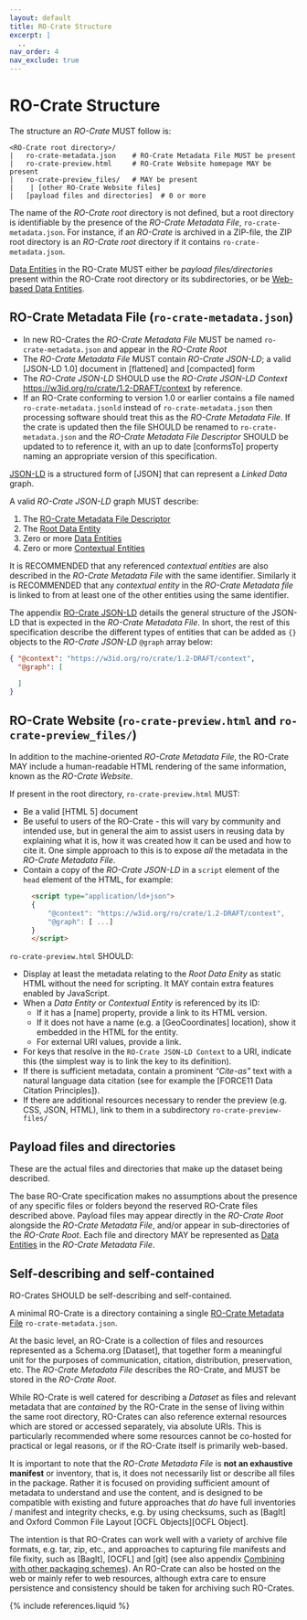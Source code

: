 ```yaml
---
layout: default
title: RO-Crate Structure
excerpt: |
  ..
nav_order: 4
nav_exclude: true
---
```

<!--
   Copyright 2019-2020 University of Technology Sydney
   Copyright 2019-2020 The University of Manchester UK 
   Copyright 2019-2020 RO-Crate contributors <https://github.com/ResearchObject/ro-crate/graphs/contributors>

   Licensed under the Apache License, Version 2.0 (the "License");
   you may not use this file except in compliance with the License.
   You may obtain a copy of the License at

       http://www.apache.org/licenses/LICENSE-2.0

   Unless required by applicable law or agreed to in writing, software
   distributed under the License is distributed on an "AS IS" BASIS,
   WITHOUT WARRANTIES OR CONDITIONS OF ANY KIND, either express or implied.
   See the License for the specific language governing permissions and
   limitations under the License.
-->

<div id="structure"></div>

# RO-Crate Structure

The structure an _RO-Crate_ MUST follow is:

```
<RO-Crate root directory>/
|   ro-crate-metadata.json    # RO-Crate Metadata File MUST be present 
|   ro-crate-preview.html     # RO-Crate Website homepage MAY be present
|   ro-crate-preview_files/   # MAY be present
|    | [other RO-Crate Website files]
|   [payload files and directories]  # 0 or more
```

The name of the _RO-Crate root_ directory is not defined, but a root directory is identifiable by the presence of the _RO-Crate Metadata File_, `ro-crate-metadata.json`. For instance, if an _RO-Crate_ is archived in a ZIP-file, the ZIP root directory is an _RO-Crate root_ directory if it contains `ro-crate-metadata.json`.


[Data Entities](data-entities.md) in the RO-Crate MUST either be _payload files/directories_ present within the RO-Crate root directory or its subdirectories, or be [Web-based Data Entities](data-entities.html#web-based-data-entities).

<!--
RO-Crates can be _nested_ by including payload directories that themselves contain an _RO-Crate Metadata File_.
-->

## RO-Crate Metadata File (`ro-crate-metadata.json`)

* In new RO-Crates the _RO-Crate Metadata File_ MUST be named `ro-crate-metadata.json` and appear in the _RO-Crate Root_
* The _RO-Crate Metadata File_ MUST contain _RO-Crate JSON-LD_; a valid [JSON-LD 1.0] document in [flattened]  and [compacted] form
* The _RO-Crate JSON-LD_ SHOULD use the _RO-Crate JSON-LD Context_ <https://w3id.org/ro/crate/1.2-DRAFT/context> by reference.
* If an RO-Crate conforming to version 1.0 or earlier contains a file named `ro-crate-metadata.jsonld` instead of `ro-crate-metadata.json` then processing software should treat this as the _RO-Crate Metadata File_. If the crate is updated then the file SHOULD be renamed to `ro-crate-metadata.json` and the _RO-Crate Metadata File Descriptor_ SHOULD be updated to to reference it, with an up to date [conformsTo] property naming an appropriate version of this specification. 


[JSON-LD](https://json-ld.org/) is a structured form of [JSON] that can represent a _Linked Data_ graph. 

A valid _RO-Crate JSON-LD_ graph MUST describe:

1. The [RO-Crate Metadata File Descriptor](root-data-entity.md#ro-crate-metadata-file-descriptor)
2. The [Root Data Entity](root-data-entity.md#direct-properties-of-the-root-data-entity)
3. Zero or more [Data Entities](data-entities.md)
4. Zero or more [Contextual Entities](contextual-entities.md)

It is RECOMMENDED that any referenced _contextual entities_ are also described in the _RO-Crate Metadata File_ with the same identifier. Similarly it is RECOMMENDED that any _contextual entity_ in the _RO-Crate Metadata file_ is linked to from at least one of the other entities using the same identifier. 

The appendix [RO-Crate JSON-LD](appendix/jsonld.md) details the general structure of the JSON-LD that is expected in the _RO-Crate Metadata File_. In short, the rest of this specification describe the different types of entities that can be added as `{}` objects to the _RO-Crate JSON-LD_ `@graph` array below:

```json
{ "@context": "https://w3id.org/ro/crate/1.2-DRAFT/context",
  "@graph": [

  ]
}
```


## RO-Crate Website (`ro-crate-preview.html` and `ro-crate-preview_files/`)

In addition to the machine-oriented _RO-Crate Metadata File_, the RO-Crate MAY include a human-readable HTML rendering of the same information, known as the _RO-Crate Website_.

If present in the root directory, `ro-crate-preview.html` MUST:

* Be a valid [HTML 5] document 
* Be useful to users of the RO-Crate - this will vary by community and intended use, but in general the aim to assist users in reusing data by explaining what it is, how it was created how it can be used and how to cite it. One simple approach to this is to expose *all* the metadata in the _RO-Crate Metadata File_.
* Contain a copy of the _RO-Crate JSON-LD_ in a `script` element of the `head` element of the HTML, for example:
  ```html
    <script type="application/ld+json">
    {
        "@context": "https://w3id.org/ro/crate/1.2-DRAFT/context",
        "@graph": [ ...]
    }
    </script>
  ```

`ro-crate-preview.html` SHOULD:

* Display at least the metadata relating to the _Root Data Enity_ as static HTML without the need for scripting. It MAY contain extra features enabled by JavaScript.
* When a _Data Entity_ or _Contextual Entity_ is referenced by its ID:
  - If it has a [name] property, provide a link to its HTML version.
  - If it does not have a name (e.g. a [GeoCoordinates] location), show it embedded in the HTML for the entity.
  - For external URI values, provide a link.
* For keys that resolve in the `RO-Crate JSON-LD Context` to a URI, indicate this (the simplest way is to link the key to its definition).
* If there is sufficient metadata, contain a prominent _“Cite-as”_ text with a natural language data citation (see for example the [FORCE11 Data Citation Principles]).
* If there are additional resources necessary to render the preview (e.g. CSS, JSON, HTML), link to them in a subdirectory `ro-crate-preview-files/`

## Payload files and directories

These are the actual files and directories that make up the dataset being described.

The base RO-Crate specification makes no assumptions about the presence of any specific files or folders beyond the reserved RO-Crate files described above. Payload files may appear directly in the _RO-Crate Root_ alongside the _RO-Crate Metadata File_, and/or appear in sub-directories of the _RO-Crate Root_. Each file and directory MAY be represented as [Data Entities](data-entities.md) in the _RO-Crate Metadata File_.


## Self-describing and self-contained

RO-Crates SHOULD be self-describing and self-contained.

A minimal RO-Crate is a directory containing a single [RO-Crate Metadata File](root-data-entity.md) `ro-crate-metadata.json`. 

At the basic level, an RO-Crate is a collection of files and resources represented as a Schema.org [Dataset], that together form a meaningful unit for the purposes of communication, citation, distribution, preservation, etc.  The _RO-Crate Metadata File_ describes the RO-Crate, and MUST be stored in the _RO-Crate Root_. 

While RO-Crate is well catered for describing a _Dataset_ as files and relevant metadata that are _contained_ by the RO-Crate in the sense of living within the same root directory, RO-Crates can also reference external resources which are stored or accessed separately, via absolute URIs. This is particularly recommended where some resources cannot be co-hosted for practical or legal reasons, or if the RO-Crate itself is primarily web-based.

It is important to note that the _RO-Crate Metadata File_ is **not an exhaustive manifest** or inventory, that is, it does not necessarily list or describe all files in the package.  Rather it is focused on providing sufficient amount of metadata to understand and use the content, and is designed to be compatible with existing and future approaches that _do_ have full inventories / manifest and integrity checks, e.g. by using checksums, such as [BagIt] and Oxford Common File Layout [OCFL Objects][OCFL Object].

The intention is that RO-Crates can work well with a variety of archive file formats, e.g. tar, zip, etc., and approaches to capturing file manifests and file fixity, such as [BagIt], [OCFL] and [git] (see also appendix [Combining with other packaging schemes](appendix/implementation-notes.md#combining-with-other-packaging-schemes)). An RO-Crate can also be hosted on the web or mainly refer to web resources, although extra care to ensure persistence and consistency should be taken for archiving such RO-Crates.

{% include references.liquid %}

